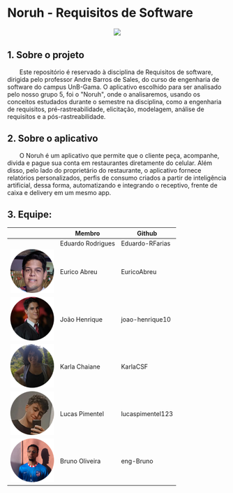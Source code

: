 # Noruh - Requisitos de Software

<center>

<img src="https://pro2-bar-s3-cdn-cf1.myportfolio.com/56f0cc1ab4b47f13da2d4b2db526a715/ccba2e90-a2b5-48e9-a17c-fa3b06a319f8_rw_1920.png?h=338ff6e98a9aaf617ebb0175c79adfe9" width="500">

</center>

## 1. Sobre o projeto

&emsp;&emsp;Este repositório é reservado à disciplina de Requisitos de software, dirigida pelo professor Andre Barros de Sales, do curso de engenharia de software do campus UnB-Gama. O aplicativo escolhido para ser analisado pelo nosso grupo 5, foi o "Noruh", onde o analisaremos, usando os conceitos estudados durante o semestre na disciplina, como a engenharia de requisitos, pré-rastreabilidade, elicitação, modelagem, análise de requisitos e a pós-rastreabilidade.

## 2. Sobre o aplicativo

&emsp;&emsp;O Noruh é um aplicativo que permite que o cliente peça, acompanhe, divida e pague sua conta em restaurantes diretamente do celular. Além disso, pelo lado do proprietário do restaurante, o aplicativo fornece relatórios personalizados, perfis de consumo criados a partir de inteligência artificial, dessa forma, automatizando e integrando o receptivo, frente de caixa e delivery em um mesmo app.

## 3. Equipe:

<center>

|                                                        | Membro            | Github           |
| ------------------------------------------------------ | ----------------- | ---------------- |
| <img src="" width="100">                               | Eduardo Rodrigues | Eduardo-RFarias  |
| <img src="docs/assets/membros/eurico.png" width="100"> | Eurico Abreu      | EuricoAbreu      |
| <img src="docs/assets/membros/Joao.png" width="100">   | João Henrique     | joao-henrique10  |
| <img src="docs/assets/membros/Karla.png" width="100">  | Karla Chaiane     | KarlaCSF         |
| <img src="docs/assets/membros/Lucas.png" width="100">  | Lucas Pimentel    | lucaspimentel123 |
| <img src="docs/assets/membros/Bruno.png" width="100">  | Bruno Oliveira    | eng-Bruno        |

</center>
